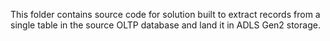 This folder contains source code for solution built to extract records from a single table in the source OLTP database and land it in ADLS Gen2 storage.